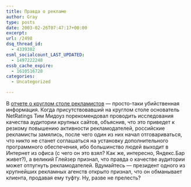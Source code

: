 ```yaml
---
title: Правда о рекламе
author: Gray
type: posts
date: 2003-02-26T07:47:17+00:00
excerpt:
url: /2498
dsq_thread_id:
  - 4339382
esml_socialcount_LAST_UPDATED:
  - 1497222248
essb_cache_expire:
  - 1610516728
categories:
  - Uncategorized

---
```








В <a href="http://ione.ru/scripts/events.asp?ID=12559" target="_blank">отчете о круглом столе рекламистов</a> &#8212; просто-таки убийственная информация. Когда присутствовавший на круглом столе основатель NetRatings Тим Мидоуз порекомендовал проводить исследования качества аудитории крупных сайтов, объяснив, что это приведет к резкому повышению активности рекламодателей, российские рекламисты замялись, после чего один из них начал отговариваться, что никто не станет соглашаться на установку дополнительного программного обеспечения, ибо большинство людей выходит в Интернет из офиса (с чего он это взял? Как же, интересно, Яндекс.Бар живет?), а великий Глейзер признал, что правда о качестве аудитории может отпугнуть рекламодателей. Вдумайтесь &#8212; президент одного из крупнейших рекламных агенств открыто признал, что он обманывает клиента, продавая ему туфту. Ну, разве не прелесть?